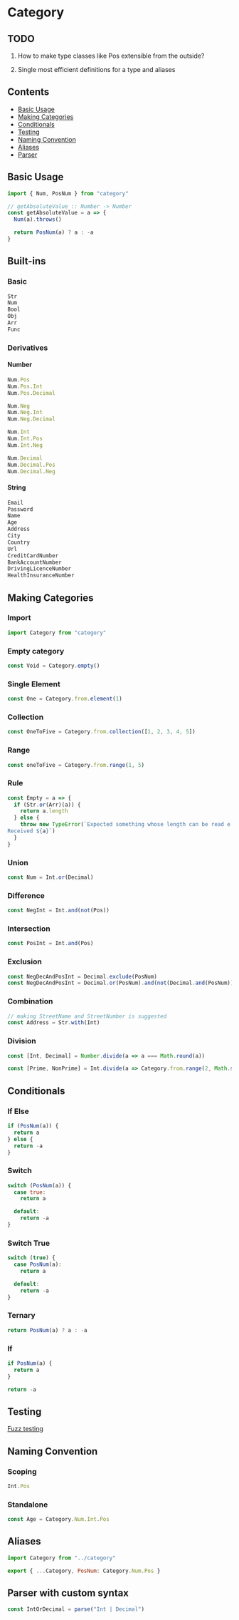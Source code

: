# Category

## TODO

1. How to make type classes like Pos extensible from the outside?

2. Single most efficient definitions for a type and aliases

## Contents

- [Basic Usage](#basic-usage)
- [Making Categories](#making-categories)
- [Conditionals](#conditionals)
- [Testing](#testing)
- [Naming Convention](#naming-convention)
- [Aliases](#aliases)
- [Parser](#parser-with-custom-syntax)

## Basic Usage

```javascript
import { Num, PosNum } from "category"

// getAbsoluteValue :: Number -> Number
const getAbsoluteValue = a => {
  Num(a).throws()

  return PosNum(a) ? a : -a
}
```

## Built-ins

### Basic

```javascript
Str
Num
Bool
Obj
Arr
Func
```

### Derivatives

#### Number

```javascript
Num.Pos
Num.Pos.Int
Num.Pos.Decimal

Num.Neg
Num.Neg.Int
Num.Neg.Decimal

Num.Int
Num.Int.Pos
Num.Int.Neg

Num.Decimal
Num.Decimal.Pos
Num.Decimal.Neg
```

#### String

```javascript
Email
Password
Name
Age
Address
City
Country
Url
CreditCardNumber
BankAccountNumber
DrivingLicenceNumber
HealthInsuranceNumber
```

## Making Categories

### Import

```javascript
import Category from "category"
```

### Empty category

```javascript
const Void = Category.empty()
```

### Single Element

```javascript
const One = Category.from.element(1)
```

### Collection

```javascript
const OneToFive = Category.from.collection([1, 2, 3, 4, 5])
```

### Range

```javascript
const oneToFive = Category.from.range(1, 5)
```

### Rule

```javascript
const Empty = a => {
  if (Str.or(Arr)(a)) {
    return a.length
  } else {
    throw new TypeError(`Expected something whose length can be read e.g. [1, 2, 3]
Received ${a}`)
  }
}
```

### Union

```javascript
const Num = Int.or(Decimal)
```

### Difference

```javascript
const NegInt = Int.and(not(Pos))
```

### Intersection

```javascript
const PosInt = Int.and(Pos)
```

### Exclusion

```javascript
const NegDecAndPosInt = Decimal.exclude(PosNum)
const NegDecAndPosInt = Decimal.or(PosNum).and(not(Decimal.and(PosNum)))
```

### Combination

```javascript
// making StreetName and StreetNumber is suggested
const Address = Str.with(Int)
```

### Division

```javascript
const [Int, Decimal] = Number.divide(a => a === Math.round(a))
```

```javascript
const [Prime, NonPrime] = Int.divide(a => Category.from.range(2¸ Math.sqrt(a)).toArray().all(b => a % b))
```

## Conditionals

### If Else

```javascript
if (PosNum(a)) {
  return a
} else {
  return -a
}
```

### Switch

```javascript
switch (PosNum(a)) {
  case true:
    return a

  default:
    return -a
}
```

### Switch True

```javascript
switch (true) {
  case PosNum(a):
    return a

  default:
    return -a
}
```

### Ternary

```javascript
return PosNum(a) ? a : -a
```

### If

```javascript
if PosNum(a) {
  return a
}

return -a
```

## Testing

[Fuzz testing](https://repl.it/@mytee306/javascript-schema-validators-comparison)

## Naming Convention

### Scoping

```javascript
Int.Pos
```

### Standalone

```javascript
const Age = Category.Num.Int.Pos
```

## Aliases

```javascript
import Category from "../category"

export { ...Category, PosNum: Category.Num.Pos }
```

## Parser with custom syntax

```javascript
const IntOrDecimal = parse("Int | Decimal")
```
